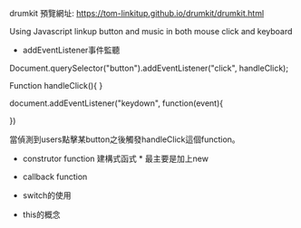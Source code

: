 drumkit 預覽網址: https://tom-linkitup.github.io/drumkit/drumkit.html



Using Javascript linkup button and music in both mouse click and keyboard 


* addEventListener事件監聽

Document.querySelector("button").addEventListener("click", handleClick);

Function handleClick(){
}

document.addEventListener("keydown", function(event){

})


當偵測到users點擊某button之後觸發handleClick這個function。

* construtor function 建構式函式 * 最主要是加上new

* callback function

* switch的使用

* this的概念
